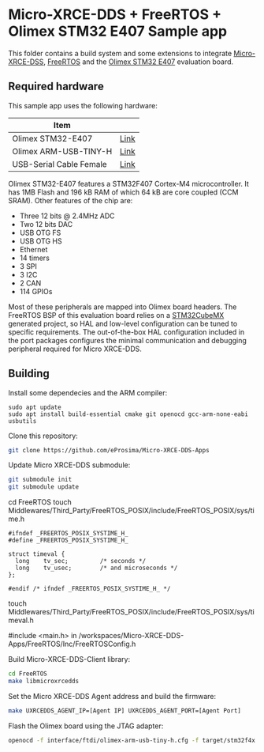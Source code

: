 # Micro-XRCE-DDS + FreeRTOS + Olimex STM32 E407 Sample app

This folder contains a build system and some extensions to integrate [Micro-XRCE-DSS](https://micro-xrce-dds.readthedocs.io/en/latest/), [FreeRTOS](https://www.freertos.org/) and the [Olimex STM32 E407](https://www.olimex.com/Products/ARM/ST/STM32-E407/open-source-hardware) evaluation board.


## Required hardware

This sample app uses the following hardware:

| Item | |
|---------------|----------------------------------------------------------|
| Olimex STM32-E407 | [Link](https://www.olimex.com/Products/ARM/ST/STM32-E407/open-source-hardware) |
| Olimex ARM-USB-TINY-H | [Link](https://www.olimex.com/Products/ARM/JTAG/ARM-USB-TINY-H/) |
| USB-Serial Cable Female | [Link](https://www.olimex.com/Products/Components/Cables/USB-Serial-Cable/USB-Serial-Cable-F/) |


Olimex STM32-E407 features a STM32F407 Cortex-M4 microcontroller. It has 1MB Flash and 196 kB RAM of which 64 kB are core coupled (CCM SRAM). Other features of the chip are:

- Three 12 bits @ 2.4MHz ADC
- Two 12 bits DAC
- USB OTG FS
- USB OTG HS
- Ethernet
- 14 timers
- 3 SPI
- 3 I2C
- 2 CAN
- 114 GPIOs

Most of these peripherals are mapped into Olimex board headers. The FreeRTOS BSP of this evaluation board relies on a [STM32CubeMX](https://www.st.com/en/development-tools/stm32cubemx.html) generated project, so HAL and low-level configuration can be tuned to specific requirements. The out-of-the-box HAL configuration included in the port packages configures the minimal communication and debugging peripheral required for Micro XRCE-DDS.



## Building

Install some dependecies and the ARM compiler:

```
sudo apt update
sudo apt install build-essential cmake git openocd gcc-arm-none-eabi usbutils
```

Clone this repository:

```bash
git clone https://github.com/eProsima/Micro-XRCE-DDS-Apps
```

Update Micro XRCE-DDS submodule:

```bash
git submodule init
git submodule update
```
cd FreeRTOS
touch Middlewares/Third_Party/FreeRTOS_POSIX/include/FreeRTOS_POSIX/sys/time.h

```
#ifndef _FREERTOS_POSIX_SYSTIME_H_
#define _FREERTOS_POSIX_SYSTIME_H_

struct timeval {
  long    tv_sec;         /* seconds */
  long    tv_usec;        /* and microseconds */
};

#endif /* ifndef _FREERTOS_POSIX_SYSTIME_H_ */

```

touch Middlewares/Third_Party/FreeRTOS_POSIX/include/FreeRTOS_POSIX/sys/timeval.h


#include <main.h> in /workspaces/Micro-XRCE-DDS-Apps/FreeRTOS/Inc/FreeRTOSConfig.h




Build Micro-XRCE-DDS-Client library:

```bash
cd FreeRTOS
make libmicroxrcedds
```

Set the Micro XRCE-DDS Agent address and build the firmware:

```bash
make UXRCEDDS_AGENT_IP=[Agent IP] UXRCEDDS_AGENT_PORT=[Agent Port]
```

Flash the Olimex board using the JTAG adapter:

```bash
openocd -f interface/ftdi/olimex-arm-usb-tiny-h.cfg -f target/stm32f4x.cfg -c init -c "reset halt" -c "flash write_image erase build/sample_project.bin 0x08000000" -c "reset" -c "exit"
```